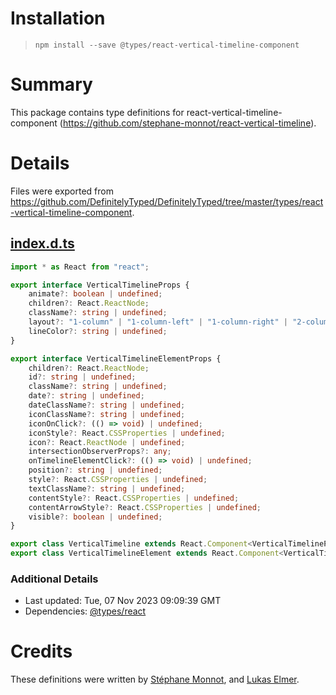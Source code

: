 # Installation
> `npm install --save @types/react-vertical-timeline-component`

# Summary
This package contains type definitions for react-vertical-timeline-component (https://github.com/stephane-monnot/react-vertical-timeline).

# Details
Files were exported from https://github.com/DefinitelyTyped/DefinitelyTyped/tree/master/types/react-vertical-timeline-component.
## [index.d.ts](https://github.com/DefinitelyTyped/DefinitelyTyped/tree/master/types/react-vertical-timeline-component/index.d.ts)
````ts
import * as React from "react";

export interface VerticalTimelineProps {
    animate?: boolean | undefined;
    children?: React.ReactNode;
    className?: string | undefined;
    layout?: "1-column" | "1-column-left" | "1-column-right" | "2-columns" | undefined;
    lineColor?: string | undefined;
}

export interface VerticalTimelineElementProps {
    children?: React.ReactNode;
    id?: string | undefined;
    className?: string | undefined;
    date?: string | undefined;
    dateClassName?: string | undefined;
    iconClassName?: string | undefined;
    iconOnClick?: (() => void) | undefined;
    iconStyle?: React.CSSProperties | undefined;
    icon?: React.ReactNode | undefined;
    intersectionObserverProps?: any;
    onTimelineElementClick?: (() => void) | undefined;
    position?: string | undefined;
    style?: React.CSSProperties | undefined;
    textClassName?: string | undefined;
    contentStyle?: React.CSSProperties | undefined;
    contentArrowStyle?: React.CSSProperties | undefined;
    visible?: boolean | undefined;
}

export class VerticalTimeline extends React.Component<VerticalTimelineProps> {}
export class VerticalTimelineElement extends React.Component<VerticalTimelineElementProps> {}

````

### Additional Details
 * Last updated: Tue, 07 Nov 2023 09:09:39 GMT
 * Dependencies: [@types/react](https://npmjs.com/package/@types/react)

# Credits
These definitions were written by [Stéphane Monnot](https://github.com/stephane-monnot), and [Lukas Elmer](https://github.com/lukaselmer).

